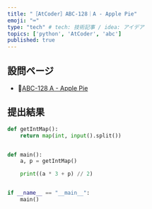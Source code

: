 ```yaml
---
title: "［AtCoder］ABC-128｜A - Apple Pie"
emoji: "⌨️"
type: "tech" # tech: 技術記事 / idea: アイデア
topics: ['python', 'AtCoder', 'abc']
published: true
---
```


## 設問ページ

- 🔗[ABC-128 A - Apple Pie](https://atcoder.jp/contests/abc128/tasks/abc128_a)

## 提出結果

```python
def getIntMap():
    return map(int, input().split())


def main():
    a, p = getIntMap()

    print((a * 3 + p) // 2)


if __name__ == "__main__":
    main()
```
